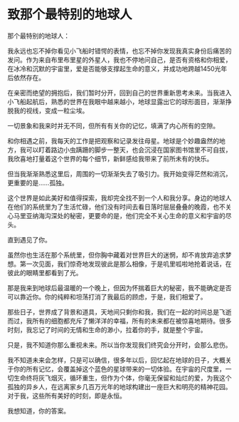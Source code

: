 # 致那个最特别的地球人

那个最特别的地球人： 

我永远也忘不掉你看见小飞船时错愕的表情，也忘不掉你发现我真实身份后痛苦的发问。作为来自布里布里星的外星人，我也不停地问自己，是否有资格和你相爱，在冰冷和沉默的宇宙里，爱是否能够支撑起生命的意义，并成功地跨越1450光年后依然存在。 

在亲密而绝望的拥抱后，我们暂时分开，回到自己的世界重新思考未来。当我进入小飞船起航后，熟悉的世界在我眼中越来越小，地球显露出它的球形面目，渐渐挣脱我的视线，变成一粒尘埃。 

一切景象和我来时并无不同，但所有有关你的记忆，填满了内心所有的空隙。 

和你相遇之前，我每天的工作是把观察和记录发往母星。地球是个妙趣盎然的地方，我可以盯着路边小虫蹒跚的脚步一整天，也会沉浸在国家图书馆里不可自拔，我欣喜地打量着这个世界的每个细节，新鲜感给我带来了前所未有的快乐。 

但当我渐渐熟悉这里后，周围的一切渐渐失去了吸引力。我开始变得茫然和消沉，更重要的是……孤独。 

这个世界是如此美好和值得探索，我却完全找不到一个人和我分享。身边的地球人在他们的系统里为了生活忙碌，他们没有时间去看日落时层层叠叠的晚霞，也不关心马里亚纳海沟深处的秘密，更要命的是，他们完全不关心生命的意义和宇宙的尽头。 

直到遇见了你。 

虽然你也生活在那个系统里，但你胸中藏着对世界巨大的迷惘，却不肯放弃追求梦想。第一次见面，我们惊奇地发现彼此是那么相像，于是叽里呱啦地抢着说话，在彼此的眼睛里都看到了光。 

那是我来到地球后最温暖的一个晚上，但因为怀揣着巨大的秘密，我不能确定是否可以靠近你。你的纯粹和坦荡打消了我最后的顾虑，于是，我们相爱了。 

那些日子，世界成了背景和道具，天地间只剩你和我，我们在一起的时间总是飞逝而过，我所有的细胞都充斥了懒洋洋的幸福，所有的未来都在被惊喜地期待。很多时刻，我忘记了时间的无情和生命的渺小，拉着你的手，就是整个宇宙。 

只是，我不知道你那么重视未来。所以当你发现我们终究会分开时，会那么悲伤。 

我不知道未来会怎样，只是可以确信，很多年以后，回忆起在地球的日子，大概关于你的所有记忆，会覆盖掉这个蓝色的星球带来的一切体验。在宇宙的尺度里，一切生命终将灰飞烟灭，循环重生，但作为个体，你毫无保留和灿烂的爱，为我这个孤独的异乡人，在远离家乡几百万光年的地球构建出一座巨大和明亮的精神花园。对于我，这些所有美好的时刻，即是永恒。 

我想知道，你的答案。